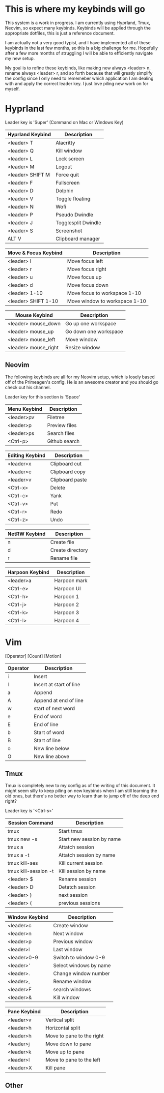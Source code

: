 # This is where my keybinds will go

This system is a work in progress. I am currently using Hyprland, Tmux, Neovim, so expect many keybinds.
Keybinds will be applied through the appropriate dotfiles, this is just a reference document.

I am actually not a very good typist, and I have implemented all of these keybinds in the last few months, so this is a big challenge for me. Hopefully after a few more months of struggling I will be able to efficiently navigate my new setup.

My goal is to refine these keybinds, like making new always \<leader\> n, rename always \<leader\> r, and so forth because that will greatly simplify the config since I only need to rememeber which application I am dealing with and apply the correct leader key. I just love piling new work on for myself.

# Hyprland
Leader key is 'Super' (Command on Mac or Windows Key)

| Hyprland Keybind | Description |
|------------------|-------------|
| \<leader\> T     | Alacritty   |
| \<leader\> Q     | Kill window |
| \<leader\> L     | Lock screen |
| \<leader\> M     | Logout      |
| \<leader\> SHIFT M | Force quit |
| \<leader\> F     | Fullscreen  |
| \<leader\> D     | Dolphin     |
| \<leader\> V     | Toggle floating |
| \<leader\> N     | Wofi        |
| \<leader\> P     | Pseudo Dwindle     |
| \<leader\> J     | Togglesplit Dwindle     |
| \<leader\> S     | Screenshot  |
| ALT V            | Clipboard manager |

| Move & Focus  Keybind | Description |
|-----------------------|-------------|
| \<leader\> l          | Move focus left |
| \<leader\> r          | Move focus right | 
| \<leader\> u          | Move focus up |
| \<leader\> d          | Move focus down |
| \<leader\> 1-10       | Move focus to workspace 1-10 |
| \<leader\> SHIFT 1-10 | Move window to workspace 1-10 |

| Mouse Keybind | Description |
|---------------|-------------|
| \<leader\> mouse_down | Go up one workspace |
| \<leader\> mouse_up   | Go down one workspace |
| \<leader\> mouse_left | Move window |
| \<leader\> mouse_right| Resize window |

## Neovim
The following keybinds are all for my Neovim setup, which is losely based off of the Primeagen's config. He is an awesome creator and you should go check out his channel.

Leader key for this section is 'Space'

| Menu Keybind     | Description    |
|------------------|----------------|
| \<leader\>pv     | Filetree       |
| \<leader\>p      | Preview files  |
| \<leader\>ps     | Search files   |
| \<Ctrl-p\>       | Github search  |

| Editing Keybind  | Description    |
|------------------|----------------|
| \<leader\>x      | Clipboard cut  |
| \<leader\>c      | Clipboard copy |
| \<leader\>v      | Clipboard paste|
| \<Ctrl-x\>       | Delete         |
| \<Ctrl-c\>       | Yank           |
| \<Ctrl-v\>       | Put            |
| \<Ctrl-r\>       | Redo           |
| \<Ctrl-z\>       | Undo           |


| NetRW Keybind | Description |
|---------------|-------------|
| n             | Create file  |
| d             | Create directory |
| r             | Rename file  |

| Harpoon Keybind | Description |
|-----------------|-------------|
| \<leader\>a     | Harpoon mark |
| \<Ctrl-e\>      | Harpoon UI   |
| \<Ctrl-h\>      | Harpoon 1    |
| \<Ctrl-j\>      | Harpoon 2    |
| \<Ctrl-k\>      | Harpoon 3    |
| \<Ctrl-l\>      | Harpoon 4    |

# Vim
[Operator] [Count] [Motion]

| Operator | Description |
|----------|-------------|
| i        | Insert       |
| I        | Insert at start of line |
| a        | Append       |
| A        | Append at end of line |
| w        | start of next word  |
| e        | End of word  |
| E        | End of line  |
| b        | Start of word|
| B        | Start of line|
| o        | New line below |
| O        | New line above |

## Tmux
Tmux is completely new to my config as of the writing of this document. It might seem silly to keep piling on new keybinds when I am still learning the old ones, but there's no better way to learn than to jump off of the deep end right?

Leader key is '\<Ctrl-s\>'

| Session Command | Description |
|-----------------|-------------|
| tmux            | Start tmux  |
| tmux new -s     | Start new session by name |
| tmux a          | Attatch session |
| tmux a -t       | Attatch session by name |
| tmux kill-ses   | Kill current session |
| tmux kill-session -t | Kill session by name |
| \<leader\> $    | Rename session |
| \<leader\> D    | Detatch session |
| \<leader\> )    | next session |
| \<leader\> (    | previous sessions |


| Window Keybind | Description |
|----------------|-------------|
| \<leader\>c    | Create window |
| \<leader\>n    | Next window   |
| \<leader\>p    | Previous window|
| \<leader\>l    | Last window   |
| \<leader\>0-9  | Switch to window 0-9 |
| \<leader\>'    | Select windows by name |
| \<leader\>.    | Change window number  |
| \<leader\>,    | Rename window  |
| \<leader\>F    | search windows        |
| \<leader\>&    | Kill window  |

| Pane Keybind   | Description |
|----------------|-------------|
| \<leader\>v    | Vertical split |
| \<leader\>h    | Horizontal split|
| \<leader\>h    | Move to pane to the right |
| \<leader\>j    | Move down to pane |
| \<leader\>k    | Move up to pane |
| \<leader\>l    | Move to pane to the left  |
| \<leader\>X    | Kill pane |


## Other
